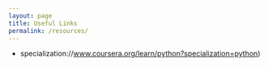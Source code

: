 ```yaml
---
layout: page
title: Useful Links
permalink: /resources/
---
```


+ ![]()specialization://www.coursera.org/learn/python?specialization=python)
